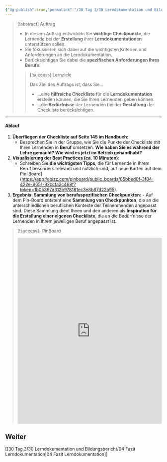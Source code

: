 ```yaml
---
{"dg-publish":true,"permalink":"/30 Tag 3/30 Lerndokumentation und Bildungsbericht/03 Best Practices Lerndokumentation/"}
---
```


>[!abstract] Auftrag
>- In diesem Auftrag entwickeln Sie **wichtige Checkpunkte**, die Lernende bei der **Erstellung** ihrer **Lerndokumentationen** unterstützen sollen. 
>- Sie fokussieren sich dabei auf die wichtigsten Kriterien und Anforderungen an die Lerndokumentation. 
>- Berücksichtigen Sie dabei die **spezifischen Anforderungen Ihres Berufs**.
>
> > [!success] Lernziele  
> >   
> > Das Ziel des Auftrags ist, dass Sie...  
> >   
> > * ...eine **hilfreiche Checkliste** für die **Lerndokumentation** erstellen können, die Sie Ihren Lernenden geben können.  
> > * ...die **Bedürfnisse** der Lernenden bei der **Gestaltung** der Checkliste berücksichtigen.  

---

#### Ablauf

1. **Überfliegen der Checkliste auf Seite 145 im Handbuch:**
    - Besprechen Sie in der Gruppe, wie Sie die Punkte der Checkliste mit Ihren Lernenden in **Beruf** umsetzen. **Wie haben Sie es während der Lehre gemacht? Wie wird es jetzt im Betrieb gehandhabt?**
2. **Visualisierung der Best Practices (ca. 10 Minuten):**
    - Schreiben Sie **die wichtigsten Tipps**, die für Lernende in Ihrem Beruf besonders relevant und nützlich sind, auf neue Karten auf dem Pin-Board](https://app.fobizz.com/pinboard/public_boards/85bbed0f-3f84-422e-9651-92ccfa3c468f?token=1b05367d312b978181ec3e8b87d22b95).
3. **Ergebnis: Sammlung von berufsspezifischen Checkpunkten:**
	   - Auf dem Pin-Board entsteht eine **Sammlung von Checkpunkten**, die an die unterschiedlichen beruflichen Kontexte der Teilnehmenden angepasst sind. Diese Sammlung dient Ihnen und den anderen als **Inspiration für die Erstellung einer eigenen Checkliste**, die an die Bedürfnisse der Lernenden in Ihrem jeweiligen Beruf angepasst ist.

>[!success]- PinBoard
><iframe src="https://app.fobizz.com/pinboard/public_boards/85bbed0f-3f84-422e-9651-92ccfa3c468f?token=1b05367d312b978181ec3e8b87d22b95" style="border:0px #ffffff none;" name="myiFrame" scrolling="yes" frameborder="1" marginheight="0px" marginwidth="0px" height="600px" width="100%" allowfullscreen></iframe>

## Weiter
[[30 Tag 3/30 Lerndokumentation und Bildungsbericht/04 Fazit Lerndokumentation\|04 Fazit Lerndokumentation]]
